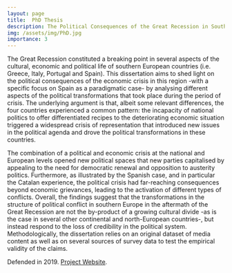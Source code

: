 ```yaml
---
layout: page
title:  PhD Thesis
description: The Political Consequences of the Great Recession in Southern Europe
img: /assets/img/PhD.jpg
importance: 3
---
```


The Great Recession constituted a breaking point in several aspects of the cultural, economic and political life of southern European countries (i.e. Greece, Italy, Portugal and Spain). This dissertation aims to shed light on the political consequences of the economic crisis in this region -with a specific focus on Spain as a paradigmatic case- by analysing different aspects of the political transformations that took place during the period of crisis. The underlying argument is that, albeit some relevant differences, the four countries experienced a common pattern: the incapacity of national politics to offer differentiated recipes to the deteriorating economic situation triggered a widespread crisis of representation that introduced new issues in the political agenda and drove the political transformations in these countries.

The combination of a political and economic crisis at the national and European levels opened new political spaces that new parties capitalised by appealing to the need for democratic renewal and opposition to austerity politics. Furthermore, as illustrated by the Spanish case, and in particular the Catalan experience, the political crisis had far-reaching consequences beyond economic grievances, leading to the activation of different types of conflicts. Overall, the findings suggest that the transformations in the structure of political conflict in southern Europe in the aftermath of the Great Recession are not the by-product of a growing cultural divide -as is the case in several other continental and north-European countries-, but instead respond to the loss of credibility in the political system. Methodologically, the dissertation relies on an original dataset of media content as well as on several sources of survey data to test the empirical validity of the claims.

Defended in 2019. [Project Website](https://cadmus.eui.eu/handle/1814/63265).
